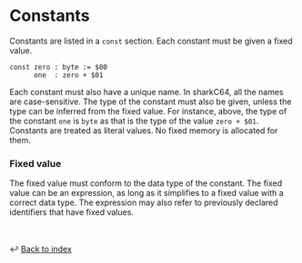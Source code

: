 # Constants

Constants are listed in a `const` section. Each constant must be given a fixed value.
```
const zero : byte := $00
      one  : zero + $01
```

Each constant must also have a unique name. In sharkC64, all the names are case-sensitive.
The type of the constant must also be given, unless the type
can be inferred from the fixed value. For instance, above, the type of the
constant `one` is `byte` as that is the type of the value `zero + $01`.
Constants are treated as literal values. No fixed memory is allocated for them.

### Fixed value

The fixed value must conform to the data type of the constant. 
The fixed value can be an expression, as long as it
simplifies to a fixed value with a correct data type. 
The expression may also refer to previously declared identifiers that have fixed values.

<br /><br />
:leftwards_arrow_with_hook: [Back to index](../index.md)